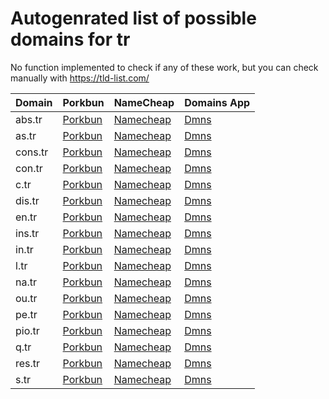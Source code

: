 # Autogenrated list of possible domains for tr

No function implemented to check if any of these work, but you can check manually with https://tld-list.com/

| Domain | Porkbun | NameCheap | Domains App |
|---|---|---|---|
| abs.tr | [Porkbun](https://porkbun.com/checkout/search?prb=e814663da1&tlds=&idnLanguage=&search=search&q=abs.tr) | [Namecheap](https://www.namecheap.com/domains/registration/results/?domain=abs.tr) | [Dmns](https://dmns.app/domains?q=abs.tr) |
| as.tr | [Porkbun](https://porkbun.com/checkout/search?prb=e814663da1&tlds=&idnLanguage=&search=search&q=as.tr) | [Namecheap](https://www.namecheap.com/domains/registration/results/?domain=as.tr) | [Dmns](https://dmns.app/domains?q=as.tr) |
| cons.tr | [Porkbun](https://porkbun.com/checkout/search?prb=e814663da1&tlds=&idnLanguage=&search=search&q=cons.tr) | [Namecheap](https://www.namecheap.com/domains/registration/results/?domain=cons.tr) | [Dmns](https://dmns.app/domains?q=cons.tr) |
| con.tr | [Porkbun](https://porkbun.com/checkout/search?prb=e814663da1&tlds=&idnLanguage=&search=search&q=con.tr) | [Namecheap](https://www.namecheap.com/domains/registration/results/?domain=con.tr) | [Dmns](https://dmns.app/domains?q=con.tr) |
| c.tr | [Porkbun](https://porkbun.com/checkout/search?prb=e814663da1&tlds=&idnLanguage=&search=search&q=c.tr) | [Namecheap](https://www.namecheap.com/domains/registration/results/?domain=c.tr) | [Dmns](https://dmns.app/domains?q=c.tr) |
| dis.tr | [Porkbun](https://porkbun.com/checkout/search?prb=e814663da1&tlds=&idnLanguage=&search=search&q=dis.tr) | [Namecheap](https://www.namecheap.com/domains/registration/results/?domain=dis.tr) | [Dmns](https://dmns.app/domains?q=dis.tr) |
| en.tr | [Porkbun](https://porkbun.com/checkout/search?prb=e814663da1&tlds=&idnLanguage=&search=search&q=en.tr) | [Namecheap](https://www.namecheap.com/domains/registration/results/?domain=en.tr) | [Dmns](https://dmns.app/domains?q=en.tr) |
| ins.tr | [Porkbun](https://porkbun.com/checkout/search?prb=e814663da1&tlds=&idnLanguage=&search=search&q=ins.tr) | [Namecheap](https://www.namecheap.com/domains/registration/results/?domain=ins.tr) | [Dmns](https://dmns.app/domains?q=ins.tr) |
| in.tr | [Porkbun](https://porkbun.com/checkout/search?prb=e814663da1&tlds=&idnLanguage=&search=search&q=in.tr) | [Namecheap](https://www.namecheap.com/domains/registration/results/?domain=in.tr) | [Dmns](https://dmns.app/domains?q=in.tr) |
| l.tr | [Porkbun](https://porkbun.com/checkout/search?prb=e814663da1&tlds=&idnLanguage=&search=search&q=l.tr) | [Namecheap](https://www.namecheap.com/domains/registration/results/?domain=l.tr) | [Dmns](https://dmns.app/domains?q=l.tr) |
| na.tr | [Porkbun](https://porkbun.com/checkout/search?prb=e814663da1&tlds=&idnLanguage=&search=search&q=na.tr) | [Namecheap](https://www.namecheap.com/domains/registration/results/?domain=na.tr) | [Dmns](https://dmns.app/domains?q=na.tr) |
| ou.tr | [Porkbun](https://porkbun.com/checkout/search?prb=e814663da1&tlds=&idnLanguage=&search=search&q=ou.tr) | [Namecheap](https://www.namecheap.com/domains/registration/results/?domain=ou.tr) | [Dmns](https://dmns.app/domains?q=ou.tr) |
| pe.tr | [Porkbun](https://porkbun.com/checkout/search?prb=e814663da1&tlds=&idnLanguage=&search=search&q=pe.tr) | [Namecheap](https://www.namecheap.com/domains/registration/results/?domain=pe.tr) | [Dmns](https://dmns.app/domains?q=pe.tr) |
| pio.tr | [Porkbun](https://porkbun.com/checkout/search?prb=e814663da1&tlds=&idnLanguage=&search=search&q=pio.tr) | [Namecheap](https://www.namecheap.com/domains/registration/results/?domain=pio.tr) | [Dmns](https://dmns.app/domains?q=pio.tr) |
| q.tr | [Porkbun](https://porkbun.com/checkout/search?prb=e814663da1&tlds=&idnLanguage=&search=search&q=q.tr) | [Namecheap](https://www.namecheap.com/domains/registration/results/?domain=q.tr) | [Dmns](https://dmns.app/domains?q=q.tr) |
| res.tr | [Porkbun](https://porkbun.com/checkout/search?prb=e814663da1&tlds=&idnLanguage=&search=search&q=res.tr) | [Namecheap](https://www.namecheap.com/domains/registration/results/?domain=res.tr) | [Dmns](https://dmns.app/domains?q=res.tr) |
| s.tr | [Porkbun](https://porkbun.com/checkout/search?prb=e814663da1&tlds=&idnLanguage=&search=search&q=s.tr) | [Namecheap](https://www.namecheap.com/domains/registration/results/?domain=s.tr) | [Dmns](https://dmns.app/domains?q=s.tr) |
